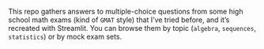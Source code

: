 This repo gathers answers to multiple-choice questions from some high school math exams (kind of `GMAT` style) that I’ve tried before, and it’s recreated with Streamlit. You can browse them by topic (`algebra`, `sequences`, `statistics`) or by mock exam sets.